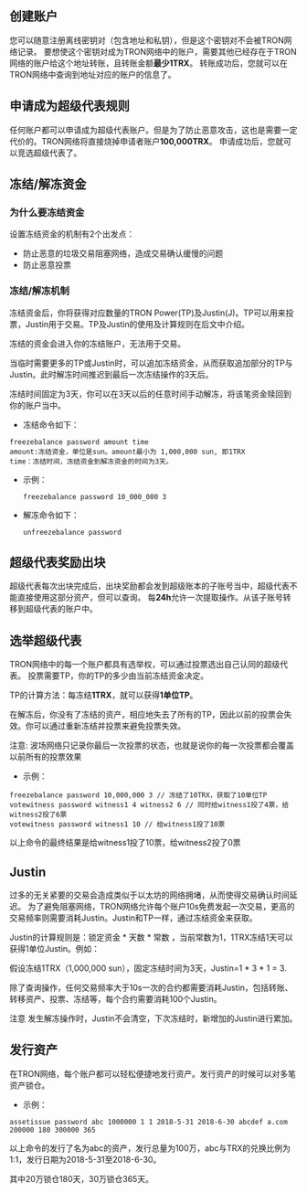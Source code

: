## 创建账户

您可以随意注册离线密钥对（包含地址和私钥），但是这个密钥对不会被TRON网络记录。
要想使这个密钥对成为TRON网络中的账户，需要其他已经存在于TRON网络的账户给这个地址转账，且转账金额**最少1TRX**。
转账成功后，您就可以在TRON网络中查询到地址对应的账户的信息了。
 
## 申请成为超级代表规则

任何账户都可以申请成为超级代表账户。但是为了防止恶意攻击，这也是需要一定代价的。TRON网络将直接烧掉申请者账户**100,000TRX**。
申请成功后，您就可以竞选超级代表了。

## 冻结/解冻资金

### 为什么要冻结资金
设置冻结资金的机制有2个出发点：
- 防止恶意的垃圾交易阻塞网络，造成交易确认缓慢的问题
- 防止恶意投票

### 冻结/解冻机制

冻结资金后，你将获得对应数量的TRON Power(TP)及Justin(J)。TP可以用来投票，Justin用于交易。TP及Justin的使用及计算规则在后文中介绍。

冻结的资金会进入你的冻结账户，无法用于交易。

当临时需要更多的TP或Justin时，可以追加冻结资金，从而获取追加部分的TP与Justin。此时解冻时间推迟到最后一次冻结操作的3天后。

冻结时间固定为3天，你可以在3天以后的任意时间手动解冻，将该笔资金赎回到你的账户当中。

+ 冻结命令如下：

```
freezebalance password amount time
amount:冻结资金，单位是sun。amount最小为 1,000,000 sun, 即1TRX
time：冻结时间，冻结资金到解冻资金的时间为3天。
```

+ 示例：

    `freezebalance password 10_000_000 3`

+ 解冻命令如下：

    `unfreezebalance password`

## 超级代表奖励出块

超级代表每次出块完成后，出块奖励都会发到超级账本的子账号当中，超级代表不能直接使用这部分资产，但可以查询。
每**24h**允许一次提取操作。从该子账号转移到超级代表的账户中。

## 选举超级代表

TRON网络中的每一个账户都具有选举权，可以通过投票选出自己认同的超级代表。
投票需要TP，你的TP的多少由当前冻结资金决定。

TP的计算方法：每冻结**1TRX**，就可以获得**1单位TP**。

在解冻后，你没有了冻结的资产，相应地失去了所有的TP，因此以前的投票会失效。你可以通过重新冻结并投票来避免投票失效。

注意: 波场网络只记录你最后一次投票的状态，也就是说你的每一次投票都会覆盖以前所有的投票效果

+ 示例：

```
freezebalance password 10,000,000 3 // 冻结了10TRX，获取了10单位TP
votewitness password witness1 4 witness2 6 // 同时给witness1投了4票，给witness2投了6票
votewitness password witness1 10 // 给witness1投了10票
```

以上命令的最终结果是给witness1投了10票，给witness2投了0票

## Justin

过多的无关紧要的交易会造成类似于以太坊的网络拥堵，从而使得交易确认时间延迟。 为了避免阻塞网络，TRON网络允许每个账户10s免费发起一次交易，更高的交易频率则需要消耗Justin。Justin和TP一样，通过冻结资金来获取。

Justin的计算规则是：锁定资金 * 天数 * 常数 ，当前常数为1，1TRX冻结1天可以获得1单位Justin。例如：

假设冻结1TRX（1,000,000 sun），固定冻结时间为3天，Justin=1 * 3 * 1 = 3.

除了查询操作，任何交易频率大于10s一次的合约都需要消耗Justin，包括转账、转移资产、投票、冻结等，每个合约需要消耗100个Justin。

注意 发生解冻操作时，Justin不会清空，下次冻结时，新增加的Justin进行累加。

## 发行资产

在TRON网络，每个账户都可以轻松便捷地发行资产。发行资产的时候可以对多笔资产锁仓。

+ 示例：

`assetissue password abc 1000000 1 1 2018-5-31 2018-6-30 abcdef a.com 200000 180 300000 365` 

以上命令的发行了名为abc的资产，发行总量为100万，abc与TRX的兑换比例为1:1，发行日期为2018-5-31至2018-6-30。

其中20万锁仓180天，30万锁仓365天。

